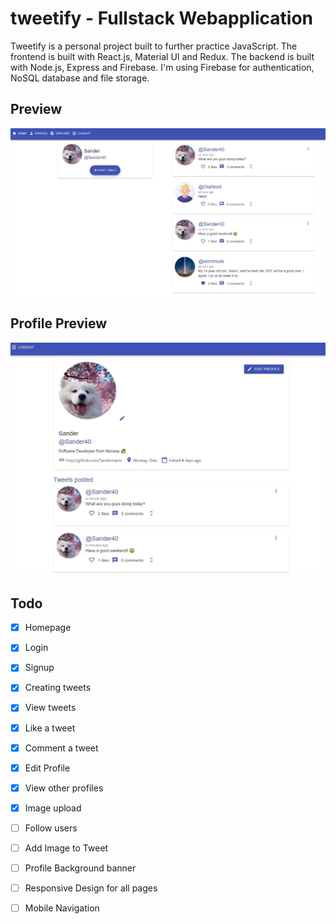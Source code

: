 # tweetify - Fullstack Webapplication

Tweetify is a personal project built to further practice JavaScript. The frontend is built with React.js, Material UI and Redux. The backend is built with Node.js, Express and Firebase. I'm using Firebase for authentication, NoSQL database and file storage. 


## Preview
![Design preview ](docs/preview2.JPG)

## Profile Preview
![Design preview ](docs/preview1.JPG)

## Todo
- [x] Homepage
- [x] Login
- [x] Signup
- [x] Creating tweets
- [x] View tweets
- [x] Like a tweet
- [x] Comment a tweet
- [x] Edit Profile
- [x] View other profiles
- [x] Image upload
- [ ] Follow users
- [ ] Add Image to Tweet
- [ ] Profile Background banner
- [ ] Responsive Design for all pages
- [ ] Mobile Navigation

